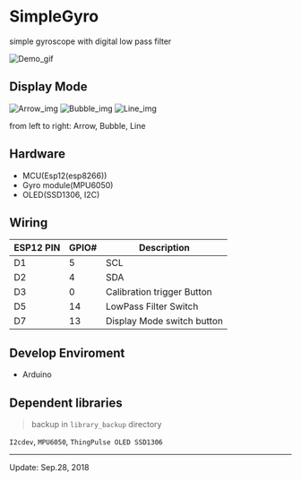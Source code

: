 # SimpleGyro

simple gyroscope with digital low pass filter

![Demo_gif](https://github.com/kw81634dr/SimpleGyro/blob/main/images/OLED_Demo.gif)

## Display Mode

![Arrow_img](https://github.com/kw81634dr/SimpleGyro/blob/main/images/Arrow.jpg)
![Bubble_img](https://github.com/kw81634dr/SimpleGyro/blob/main/images/bubble_level.jpg)
![Line_img](https://github.com/kw81634dr/SimpleGyro/blob/main/images/line.jpg)

from left to right: Arrow, Bubble, Line

## Hardware

+ MCU(Esp12(esp8266))
+ Gyro module(MPU6050)
+ OLED(SSD1306, I2C)

## Wiring

| ESP12 PIN | GPIO# | Description                |
|-----------|-------|----------------------------|
| D1        | 5     | SCL                        |
| D2        | 4     | SDA                        |
| D3        | 0     | Calibration trigger Button |
| D5        | 14    | LowPass Filter Switch      |
| D7        | 13    | Display Mode switch button |

## Develop Enviroment

+ Arduino

## Dependent libraries

>backup in `library_backup` directory

`I2cdev`, `MPU6050`, `ThingPulse OLED SSD1306`

---
Update: Sep.28, 2018

